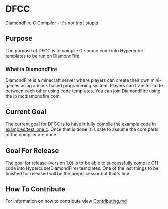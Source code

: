 # DFCC

DiamondFire C Compiler - it's not *that* stupid

## Purpose

The purpose of DFCC is to compile C source code into Hypercube templates to be run on DiamondFire.

### What is DiamondFire

DiamondFire is a minecraft server where players can create their own mini-games using a block based programming system.
Players can transfer code between each other using code templates. You can join DiamondFire using the ip
mcdiamondfire.com.

## Current Goal

The current goal for DFCC is to have it fully compile the example code in [examples/test_one.c](examples/test_one.c).
Once that is done it is safe to assume the core parts of the compiler are done

## Goal For Release

The goal for release (version 1.0) is to be able to successfully compile C11 code into Hypercube(DiamondFire) templates.
One of the last things to be finished for released will be the preprocessor but that's fine.

## How To Contribute

For information on how to contribute view [Contributing.md](docs/Contributing.md)